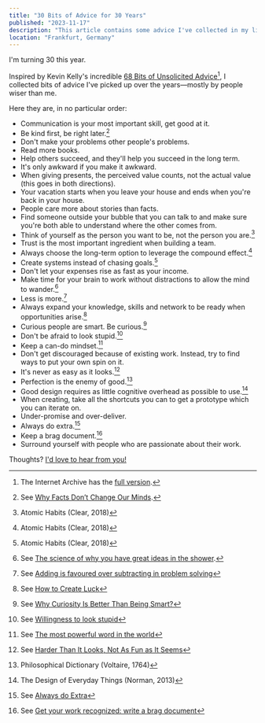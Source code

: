```yaml
---
title: "30 Bits of Advice for 30 Years"
published: "2023-11-17"
description: "This article contains some advice I've collected in my life so far."
location: "Frankfurt, Germany"
---
```


I'm turning 30 this year.

Inspired by Kevin Kelly's incredible
[68 Bits of Unsolicited Advice](https://kk.org/thetechnium/68-bits-of-unsolicited-advice/)[^1], 
I collected bits of advice I've picked up over the years—mostly by people wiser
than me.

<!-- more -->

Here they are, in no particular order:

* Communication is your most important skill, get good at it.
* Be kind first, be right later.[^2]
* Don't make your problems other people's problems. 
* Read more books.
* Help others succeed, and they'll help you succeed in the long term.
* It's only awkward if you make it awkward.
* When giving presents, the perceived value counts, not the actual value (this 
  goes in both directions).
* Your vacation starts when you leave your house and ends when you're back in your house.
* People care more about stories than facts.
* Find someone outside your bubble that you can talk to and make sure you're
  both able to understand where the other comes from.
* Think of yourself as the person you want to be, not the person you are.[^3]
* Trust is the most important ingredient when building a team.
* Always choose the long-term option to leverage the compound effect.[^3]
* Create systems instead of chasing goals.[^3]
* Don't let your expenses rise as fast as your income.
* Make time for your brain to work without distractions to allow the mind to wander.[^4]
* Less is more.[^5]
* Always expand your knowledge, skills and network to be ready when opportunities arise.[^6]
* Curious people are smart. Be curious.[^7]
* Don't be afraid to look stupid.[^8]
* Keep a can-do mindset.[^9]
* Don't get discouraged because of existing work. Instead, try to find ways to
  put your own spin on it.
* It's never as easy as it looks.[^10]
* Perfection is the enemy of good.[^11]
* Good design requires as little cognitive overhead as possible to use.[^12]
* When creating, take all the shortcuts you can to get a prototype which you 
  can iterate on.
* Under-promise and over-deliver.
* Always do extra.[^13]
* Keep a brag document.[^14]
* Surround yourself with people who are passionate about their work.

Thoughts? [I'd love to hear from you!](/contact)

[^1]: The Internet Archive has the [full version](https://web.archive.org/web/20201101101332/https://kk.org/thetechnium/68-bits-of-unsolicited-advice/).
[^2]: See [Why Facts Don’t Change Our Minds](https://jamesclear.com/why-facts-dont-change-minds).
[^3]: Atomic Habits (Clear, 2018)
[^4]: See [The science of why you have great ideas in the shower](https://www.nationalgeographic.co.uk/history-and-civilisation/2022/08/the-science-of-why-you-have-great-ideas-in-the-shower).
[^5]: See [Adding is favoured over subtracting in problem solving](https://www.nature.com/articles/d41586-021-00592-0)
[^6]: See [How to Create Luck](https://www.swyx.io/create-luck)
[^7]: See [Why Curiosity Is Better Than Being Smart?](https://durmonski.com/life-advice/curiosity-is-better-than-being-smart/)
[^8]: See [Willingness to look stupid](http://danluu.com/look-stupid/)
[^9]: See [The most powerful word in the world](https://anthonyvicino.com/power-word/)
[^10]: See [Harder Than It Looks, Not As Fun as It Seems](https://web.archive.org/web/20221209050432/https://collabfund.com/blog/hard/)
[^11]: Philosophical Dictionary (Voltaire, 1764)
[^12]: The Design of Everyday Things (Norman, 2013)
[^13]: See [Always do Extra](https://www.bennorthrop.com/Essays/2021/always-do-extra.php)
[^14]: See [Get your work recognized: write a brag document](https://jvns.ca/blog/brag-documents/)
